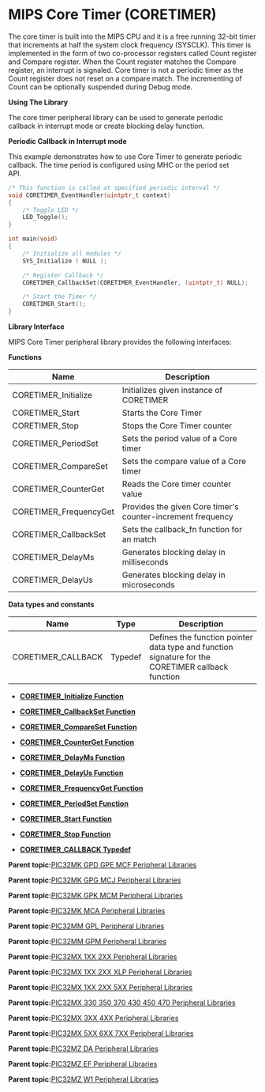 # MIPS Core Timer \(CORETIMER\)

The core timer is built into the MIPS CPU and it is a free running 32-bit timer that increments at half the system clock frequency \(SYSCLK\). This timer is implemented in the form of two co-processor registers called Count register and Compare register. When the Count register matches the Compare register, an interrupt is signaled. Core timer is not a periodic timer as the Count register does not reset on a compare match. The incrementing of Count can be optionally suspended during Debug mode.

**Using The Library**

The core timer peripheral library can be used to generate periodic<br />callback in interrupt mode or create blocking delay function.

**Periodic Callback in Interrupt mode**

This example demonstrates how to use Core Timer to generate periodic<br />callback. The time period is configured using MHC or the period set<br />API.

```c
/* This function is called at specified periodic interval */
void CORETIMER_EventHandler(uintptr_t context)
{
    /* Toggle LED */
    LED_Toggle();
}

int main(void)
{
    /* Initialize all modules */
    SYS_Initialize ( NULL );

    /* Register Callback */
    CORETIMER_CallbackSet(CORETIMER_EventHandler, (uintptr_t) NULL);

    /* Start the Timer */
    CORETIMER_Start();
}
```

**Library Interface**

MIPS Core Timer peripheral library provides the following interfaces:

**Functions**

|Name|Description|
|----|-----------|
|CORETIMER\_Initialize|Initializes given instance of CORETIMER|
|CORETIMER\_Start|Starts the Core Timer|
|CORETIMER\_Stop|Stops the Core Timer counter|
|CORETIMER\_PeriodSet|Sets the period value of a Core timer|
|CORETIMER\_CompareSet|Sets the compare value of a Core timer|
|CORETIMER\_CounterGet|Reads the Core timer counter value|
|CORETIMER\_FrequencyGet|Provides the given Core timer's counter-increment frequency|
|CORETIMER\_CallbackSet|Sets the callback\_fn function for an match|
|CORETIMER\_DelayMs|Generates blocking delay in milliseconds|
|CORETIMER\_DelayUs|Generates blocking delay in microseconds|

**Data types and constants**

|Name|Type|Description|
|----|----|-----------|
|CORETIMER\_CALLBACK|Typedef|Defines the function pointer data type and function signature for the CORETIMER callback function|

-   **[CORETIMER\_Initialize Function](GUID-FC8EF1CC-B947-4B55-AA5D-ED93CF8DE6B5.md)**  

-   **[CORETIMER\_CallbackSet Function](GUID-E4FD396C-3D50-4720-9C2E-53C607C2D9F1.md)**  

-   **[CORETIMER\_CompareSet Function](GUID-0E2F102E-4BA2-4B3A-81A8-24AAA584E225.md)**  

-   **[CORETIMER\_CounterGet Function](GUID-9B41A758-E363-4CC2-A99D-2F92D268F208.md)**  

-   **[CORETIMER\_DelayMs Function](GUID-347EE9A7-E0AF-41D7-B4E5-C555C7096E4F.md)**  

-   **[CORETIMER\_DelayUs Function](GUID-237325F8-C7D7-475B-A4D7-DA5D1EB28288.md)**  

-   **[CORETIMER\_FrequencyGet Function](GUID-FC6CFE6E-ADF0-44CC-B77C-754CD12A94BA.md)**  

-   **[CORETIMER\_PeriodSet Function](GUID-B8A3056A-CC20-4DFC-99D7-26B380806BA1.md)**  

-   **[CORETIMER\_Start Function](GUID-4459CE2D-9129-4428-BA48-8254BC7509FD.md)**  

-   **[CORETIMER\_Stop Function](GUID-DD8D9108-C15C-4E41-B7A1-1BC3CF1515E0.md)**  

-   **[CORETIMER\_CALLBACK Typedef](GUID-BF12D37E-4030-43AC-8E42-B413814FC445.md)**  


**Parent topic:**[PIC32MK GPD GPE MCF Peripheral Libraries](GUID-A63F4C14-72E7-44D7-9C70-A48BBD41B583.md)

**Parent topic:**[PIC32MK GPG MCJ Peripheral Libraries](GUID-A0350A48-03F7-4370-A6C5-612386A4ABAC.md)

**Parent topic:**[PIC32MK GPK MCM Peripheral Libraries](GUID-801B9DE7-4616-4E38-BF86-C82B78A4F430.md)

**Parent topic:**[PIC32MK MCA Peripheral Libraries](GUID-E11C5899-DD12-4B78-8076-8A415C20F144.md)

**Parent topic:**[PIC32MM GPL Peripheral Libraries](GUID-1AE2B428-AA57-43A7-A52E-C35ABF67EDC4.md)

**Parent topic:**[PIC32MM GPM Peripheral Libraries](GUID-CB22E113-2DFF-40FB-BA9B-BFA1C8003FEC.md)

**Parent topic:**[PIC32MX 1XX 2XX Peripheral Libraries](GUID-DD9F92A3-1B1F-4068-A4CC-C71672A1BF54.md)

**Parent topic:**[PIC32MX 1XX 2XX XLP Peripheral Libraries](GUID-8819552A-CB58-4DAC-BE25-EC305892232E.md)

**Parent topic:**[PIC32MX 1XX 2XX 5XX Peripheral Libraries](GUID-232A3DC0-B096-45AA-9430-33A2C9BA694A.md)

**Parent topic:**[PIC32MX 330 350 370 430 450 470 Peripheral Libraries](GUID-4F5C226F-136E-4C6B-8A7F-0DF12557C7F8.md)

**Parent topic:**[PIC32MX 3XX 4XX Peripheral Libraries](GUID-2C79235F-A27F-4622-BBDA-943C35FD7940.md)

**Parent topic:**[PIC32MX 5XX 6XX 7XX Peripheral Libraries](GUID-91DC3697-58A9-4E5B-95DE-F4B08BA9C8DD.md)

**Parent topic:**[PIC32MZ DA Peripheral Libraries](GUID-02A4B196-FE06-48DB-BC12-D3A68B6D983E.md)

**Parent topic:**[PIC32MZ EF Peripheral Libraries](GUID-F47955F5-89DE-43B0-8C2C-DE0070EBA152.md)

**Parent topic:**[PIC32MZ W1 Peripheral Libraries](GUID-EBD28D67-7F6E-46D1-9ABE-2BDE1973D143.md)


